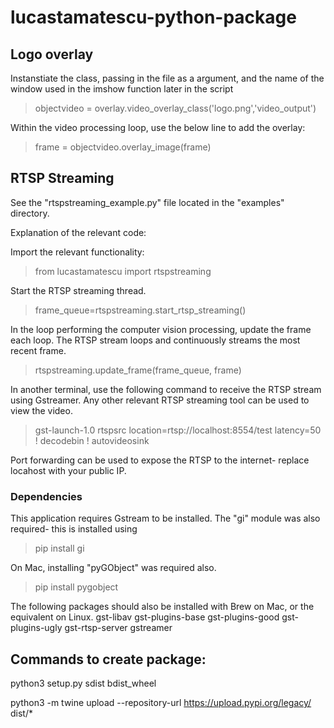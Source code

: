 # lucastamatescu-python-package

## Logo overlay 

Instanstiate the class, passing in the file as a argument, and the name of the window used in the imshow function later in the script
> objectvideo = overlay.video_overlay_class('logo.png','video_output')

Within the video processing loop, use the below line to add the overlay:
> frame = objectvideo.overlay_image(frame)

## RTSP Streaming

See the "rtspstreaming_example.py" file located in the "examples" directory.

Explanation of the relevant code:

Import the relevant functionality:
>from lucastamatescu import rtspstreaming

Start the RTSP streaming thread.
>frame_queue=rtspstreaming.start_rtsp_streaming()

In the loop performing the computer vision processing, update the frame each loop. The RTSP stream loops and continuously streams the most recent frame.
>rtspstreaming.update_frame(frame_queue, frame)

In another terminal, use the following command to receive the RTSP stream using Gstreamer. Any other relevant RTSP streaming tool can be used to view the video.
>gst-launch-1.0 rtspsrc location=rtsp://localhost:8554/test latency=50 ! decodebin ! autovideosink

Port forwarding can be used to expose the RTSP to the internet- replace locahost with your public IP.

### Dependencies

This application requires Gstream to be installed.
The "gi" module was also required- this is installed using 
>pip install gi

On Mac, installing "pyGObject" was required also.
>pip install pygobject

The following packages should also be installed with Brew on Mac, or the equivalent on Linux.
gst-libav
gst-plugins-base
gst-plugins-good
gst-plugins-ugly
gst-rtsp-server
gstreamer

## Commands to create package:

python3 setup.py sdist bdist_wheel

python3 -m twine upload --repository-url https://upload.pypi.org/legacy/ dist/*



